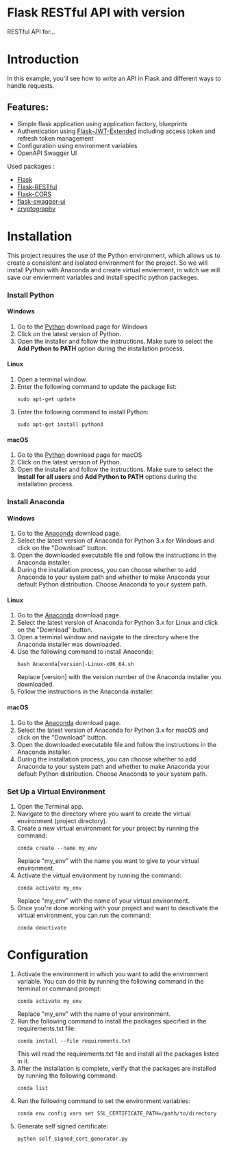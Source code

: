 # Flask RESTful API with version

 RESTful API for...

# Introduction

In this example, you'll see how to write an API in Flask and different ways to handle requests.

## Features:

- Simple flask application using application factory, blueprints
- Authentication using [Flask-JWT-Extended](http://flask-jwt-extended.readthedocs.io/en/latest/) including access token and refresh token management
- Configuration using environment variables
- OpenAPI Swagger UI

Used packages :

- [Flask](http://flask.pocoo.org/)
- [Flask-RESTful](https://flask-restful.readthedocs.io/en/latest/)
- [Flask-CORS](https://flask-cors.readthedocs.io/en/latest/)
- [flask-swagger-ui](https://github.com/sveint/flask-swagger-ui)
- [cryptography](https://cryptography.io/en/latest/)

# Installation

This project requires the use of the Python environment, which allows us to create a consistent and isolated environment for the project. So we will install Python with Anaconda and create virtual envierment, in witch we will save our envierment variables and install specific python packeges.

### Install Python

#### Windows

1. Go to the [Python](https://www.python.org/downloads/windows/) download page for Windows
2. Click on the latest version of Python.
3. Open the installer and follow the instructions. Make sure to select the **Add Python to PATH** option during the installation process.

#### Linux

1. Open a terminal window.
2. Enter the following command to update the package list:
   ```
   sudo apt-get update
   ```
3. Enter the following command to install Python:
   ```
   sudo apt-get install python3
   ```

#### macOS

1. Go to the [Python](https://www.python.org/downloads/mac-osx/) download page for macOS
2. Click on the latest version of Python.
3. Open the installer and follow the instructions. Make sure to select the **Install for all users** and **Add Python to PATH** options during the installation process.

### Install Anaconda

#### Windows

1. Go to the [Anaconda](https://www.anaconda.com/products/distribution) download page.
2. Select the latest version of Anaconda for Python 3.x for Windows and click on the "Download" button.
3. Open the downloaded executable file and follow the instructions in the Anaconda installer.
4. During the installation process, you can choose whether to add Anaconda to your system path and whether to make Anaconda your default Python distribution. Choose Anaconda to your system path.

#### Linux

1. Go to the [Anaconda](https://www.anaconda.com/products/distribution) download page.
2. Select the latest version of Anaconda for Python 3.x for Linux and click on the "Download" button.
3. Open a terminal window and navigate to the directory where the Anaconda installer was downloaded.
4. Use the following command to install Anaconda:
   ```
   bash Anaconda[version]-Linux-x86_64.sh
   ```
   Replace [version] with the version number of the Anaconda installer you downloaded.
5. Follow the instructions in the Anaconda installer.

#### macOS

1. Go to the [Anaconda](https://www.anaconda.com/products/distribution) download page.
2. Select the latest version of Anaconda for Python 3.x for macOS and click on the "Download" button.
3. Open the downloaded executable file and follow the instructions in the Anaconda installer.
4. During the installation process, you can choose whether to add Anaconda to your system path and whether to make Anaconda your default Python distribution. Choose Anaconda to your system path.

### Set Up a Virtual Environment

1. Open the Terminal app.
2. Navigate to the directory where you want to create the virtual environment (project directory).
3. Create a new virtual environment for your project by running the command:
   ```
   conda create --name my_env
   ```
   Replace "my_env" with the name you want to give to your virtual environment.
4. Activate the virtual environment by running the command:
   ```
   conda activate my_env
   ```
   Replace "my_env" with the name of your virtual environment.
5. Once you're done working with your project and want to deactivate the virtual environment, you can run the command:
   ```
   conda deactivate
   ```

# Configuration

1. Activate the environment in which you want to add the environment variable. You can do this by running the following command in the terminal or command prompt:
   ```
   conda activate my_env
   ```
   Replace "my_env" with the name of your environment.
2. Run the following command to install the packages specified in the requirements.txt file:
   ```
   conda install --file requirements.txt
   ```
   This will read the requirements.txt file and install all the packages listed in it.
3. After the installation is complete, verify that the packages are installed by running the following command:
   ```
   conda list
   ```
4. Run the following command to set the environment variables:
   ```
   conda env config vars set SSL_CERTIFICATE_PATH=/path/to/directory
   ```
5. Generate self signed certificate:
   ```
   python self_signed_cert_generator.py
   ```